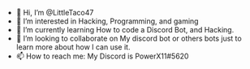 - 👋 Hi, I’m @LittleTaco47
- 👀 I’m interested in Hacking, Programming, and gaming
- 🌱 I’m currently learning How to code a Discord Bot, and Hacking.
- 💞️ I’m looking to collaborate on My discord bot or others bots just to learn more about how I can use it.
- 📫 How to reach me: My Discord is PowerX11#5620 

<!---
LittleTaco47/LittleTaco47 is a ✨ special ✨ repository because its `README.md` (this file) appears on your GitHub profile.
You can click the Preview link to take a look at your changes.
--->
